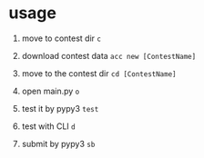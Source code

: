 # usage

1. move to contest dir
`c`

2. download contest data
`acc new [ContestName]`

3. move to the contest dir
`cd [ContestName]`

4. open main.py
`o`

5. test it by pypy3
`test`

6. test with CLI
`d`

7. submit by pypy3
`sb`
